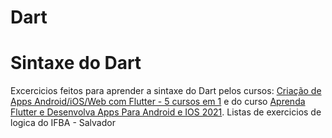 # Dart
<h1>Sintaxe do Dart</h1>
Excercicios feitos para aprender a sintaxe do Dart pelos cursos: <a href="https://www.udemy.com/course/curso-completo-flutter-app-android-ios">Criação de Apps Android/iOS/Web com Flutter - 5 cursos em 1</a> e do curso <a href="https://www.udemy.com/course/curso-flutter/">Aprenda Flutter e Desenvolva Apps Para Android e IOS 2021</a>. Listas de exercicios de logica do IFBA - Salvador
